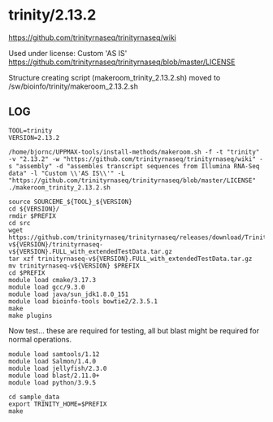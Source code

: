 trinity/2.13.2
========================

<https://github.com/trinityrnaseq/trinityrnaseq/wiki>

Used under license:
Custom \'AS IS\'
<https://github.com/trinityrnaseq/trinityrnaseq/blob/master/LICENSE>

Structure creating script (makeroom_trinity_2.13.2.sh) moved to /sw/bioinfo/trinity/makeroom_2.13.2.sh

LOG
---
    TOOL=trinity
    VERSION=2.13.2

    /home/bjornc/UPPMAX-tools/install-methods/makeroom.sh -f -t "trinity" -v "2.13.2" -w "https://github.com/trinityrnaseq/trinityrnaseq/wiki" -s "assembly" -d "assembles transcript sequences from Illumina RNA-Seq data" -l "Custom \\'AS IS\\'" -L "https://github.com/trinityrnaseq/trinityrnaseq/blob/master/LICENSE"
    ./makeroom_trinity_2.13.2.sh

    source SOURCEME_${TOOL}_${VERSION} 
    cd ${VERSION}/
    rmdir $PREFIX
    cd src
    wget https://github.com/trinityrnaseq/trinityrnaseq/releases/download/Trinity-v${VERSION}/trinityrnaseq-v${VERSION}.FULL_with_extendedTestData.tar.gz
    tar xzf trinityrnaseq-v${VERSION}.FULL_with_extendedTestData.tar.gz 
    mv trinityrnaseq-v${VERSION} $PREFIX
    cd $PREFIX
    module load cmake/3.17.3
    module load gcc/9.3.0
    module load java/sun_jdk1.8.0_151
    module load bioinfo-tools bowtie2/2.3.5.1
    make
    make plugins

Now test... these are required for testing, all but blast might be required for normal operations.

    module load samtools/1.12
    module load Salmon/1.4.0
    module load jellyfish/2.3.0
    module load blast/2.11.0+
    module load python/3.9.5

    cd sample_data
    export TRINITY_HOME=$PREFIX
    make


